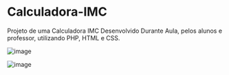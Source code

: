 # Calculadora-IMC
Projeto de uma Calculadora IMC Desenvolvido Durante Aula, pelos alunos e professor, utilizando PHP, HTML e CSS.

![image](https://user-images.githubusercontent.com/98532975/170297820-366c06aa-df98-49c7-b371-9deec77100e2.png)

![image](https://user-images.githubusercontent.com/98532975/170300274-349e8b61-b00a-4127-afc3-f27bf3e9d5ec.png)
